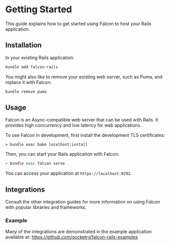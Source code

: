 # Getting Started

This guide explains how to get started using Falcon to host your Rails application.

## Installation

In your existing Rails application:

```bash
bundle add falcon-rails
```

You might also like to remove your existing web server, such as Puma, and replace it with Falcon:

```bash
bundle remove puma
```

## Usage

Falcon is an Async-compatible web server that can be used with Rails. It provides high concurrency and low latency for web applications.

To use Falcon in development, first install the development TLS certificates:

```
> bundle exec bake localhost:install
```

Then, you can start your Rails application with Falcon:

```bash
> bundle exec falcon serve
```

You can access your application at `https://localhost:9292`.

## Integrations

Consult the other integration guides for more information on using Falcon with popular libraries and frameworks.
	
### Example

Many of the integrations are demonstrated in the example application available at: https://github.com/socketry/falcon-rails-examples
